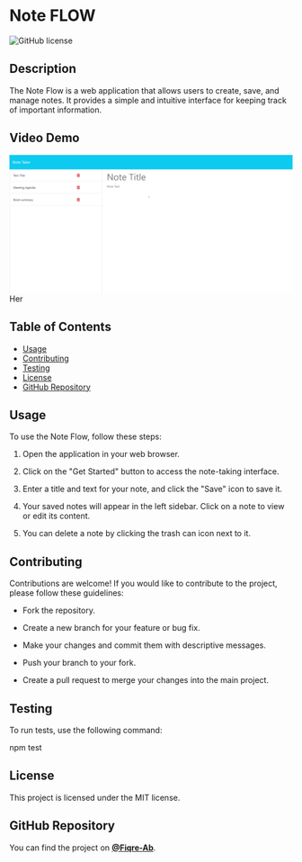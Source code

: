 # Note FLOW


![GitHub license](https://img.shields.io/badge/license-MIT-blue.svg)


## Description

The Note Flow is a web application that allows users to create, save, and manage notes. It provides a simple and intuitive interface for keeping track of important information.

## Video Demo

[![Click to play video](./public/assets/image/Screenshot%202023-10-27%20200324.png)](https://drive.google.com/file/d/1hfpcD1V3IwTcCJtDVJMsxTyr4g3wM0WI/view?usp=drive_linkI)
Her

## Table of Contents

- [Usage](#usage)
- [Contributing](#contributing)
- [Testing](#testing)
- [License](#license)
- [GitHub Repository](#github-repository)

## Usage

To use the Note Flow, follow these steps:

1. Open the application in your web browser.

2. Click on the "Get Started" button to access the note-taking interface.

3. Enter a title and text for your note, and click the "Save" icon to save it.

4. Your saved notes will appear in the left sidebar. Click on a note to view or edit its content.

5. You can delete a note by clicking the trash can icon next to it.

## Contributing

Contributions are welcome! If you would like to contribute to the project, please follow these guidelines:

- Fork the repository.

- Create a new branch for your feature or bug fix.

- Make your changes and commit them with descriptive messages.

- Push your branch to your fork.

- Create a pull request to merge your changes into the main project.

## Testing

To run tests, use the following command:


npm test

## License

This project is licensed under the MIT license.

## GitHub Repository

You can find the project on **[@Fiqre-Ab](https://github.com/Fiqre-Ab/NoteFlow)**.
